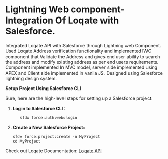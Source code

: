 # Lightning Web component- Integration Of Loqate with Salesforce.

Integrated Loqate API with Salesforce through Lightning web Component. Used Loqate Address verification functionality and implemented lWC component that Validate the Address and gives end user ability to search the address and modify existing address as per end users requirements. Component implemented In MVC model, server side implemented using APEX and Client side implemented in vanila JS. Designed using Salesforce lightning design system. 

__Setup Project Using Salesforce CLI__

Sure, here are the high-level steps for setting up a Salesforce project:

1. **Login to Salesforce CLI:**
   ```
      sfdx force:auth:web:login
   ```

2. **Create a New Salesforce Project:**
   ```
   sfdx force:project:create -n MyProject
   cd MyProject
   ```


Check out Loqate Documentation: <a href="https://www.loqate.com/developers/api/" target="__blank">Loqate API</a>
